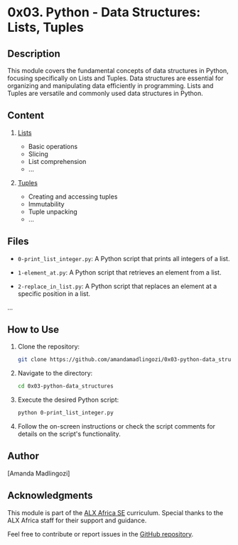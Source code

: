 # 0x03. Python - Data Structures: Lists, Tuples

## Description

This module covers the fundamental concepts of data structures in Python, focusing specifically on Lists and Tuples. Data structures are essential for organizing and manipulating data efficiently in programming. Lists and Tuples are versatile and commonly used data structures in Python.

## Content

1. [Lists](#lists)
   - Basic operations
   - Slicing
   - List comprehension
   - ...

2. [Tuples](#tuples)
   - Creating and accessing tuples
   - Immutability
   - Tuple unpacking
   - ...

## Files

- `0-print_list_integer.py`: A Python script that prints all integers of a list.

- `1-element_at.py`: A Python script that retrieves an element from a list.

- `2-replace_in_list.py`: A Python script that replaces an element at a specific position in a list.

...

## How to Use

1. Clone the repository:

    ```bash
    git clone https://github.com/amandamadlingozi/0x03-python-data_structures.git
    ```

2. Navigate to the directory:

    ```bash
    cd 0x03-python-data_structures
    ```

3. Execute the desired Python script:

    ```bash
    python 0-print_list_integer.py
    ```

4. Follow the on-screen instructions or check the script comments for details on the script's functionality.

## Author

[Amanda Madlingozi]

## Acknowledgments

This module is part of the [ALX Africa SE](https://www.alxafrica.com/) curriculum. Special thanks to the ALX Africa staff for their support and guidance.

Feel free to contribute or report issues in the [GitHub repository](https://github.com/amamandamadlingozi/0x03-python-data_structures).
